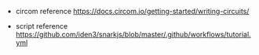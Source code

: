 

* circom reference
  https://docs.circom.io/getting-started/writing-circuits/
    
* script reference
  https://github.com/iden3/snarkjs/blob/master/.github/workflows/tutorial.yml